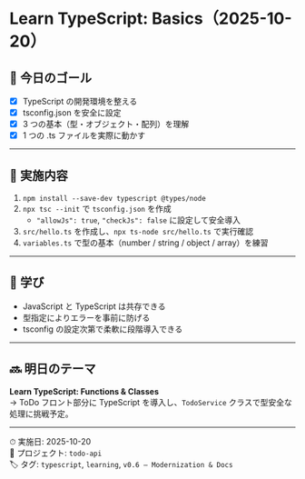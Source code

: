 # Learn TypeScript: Basics（2025-10-20）

## 🎯 今日のゴール

- [x] TypeScript の開発環境を整える
- [x] tsconfig.json を安全に設定
- [x] 3 つの基本（型・オブジェクト・配列）を理解
- [x] 1 つの .ts ファイルを実際に動かす

---

## 🧩 実施内容

1. `npm install --save-dev typescript @types/node`
2. `npx tsc --init` で `tsconfig.json` を作成
   - `"allowJs": true`, `"checkJs": false` に設定して安全導入
3. `src/hello.ts` を作成し、`npx ts-node src/hello.ts` で実行確認
4. `variables.ts` で型の基本（number / string / object / array）を練習

---

## 🧠 学び

- JavaScript と TypeScript は共存できる
- 型指定によりエラーを事前に防げる
- tsconfig の設定次第で柔軟に段階導入できる

---

## 🔜 明日のテーマ

**Learn TypeScript: Functions & Classes**  
→ ToDo フロント部分に TypeScript を導入し、`TodoService` クラスで型安全な処理に挑戦予定。

---

⏱ 実施日: 2025-10-20  
📁 プロジェクト: `todo-api`  
🏷 タグ: `typescript`, `learning`, `v0.6 — Modernization & Docs`
